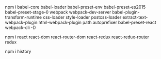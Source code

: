 >>>

npm i babel-core babel-loader babel-preset-env babel-preset-es2015 babel-preset-stage-0 webpack webpack-dev-server babel-plugin-transform-runtime  css-loader style-loader postcss-loader extract-text-webpack-plugin html-webpack-plugin path autoprefixer babel-preset-react webpack-cli -D
>>

npm i react react-dom react-router-dom react-redux react-redux-router redux

>>
npm i history
